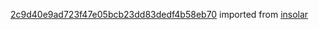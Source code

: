 [2c9d40e9ad723f47e05bcb23dd83dedf4b58eb70](https://github.com/insolar/insolar/commit/2c9d40e9ad723f47e05bcb23dd83dedf4b58eb70) imported from [insolar](https://github.com/insolar/insolar)
